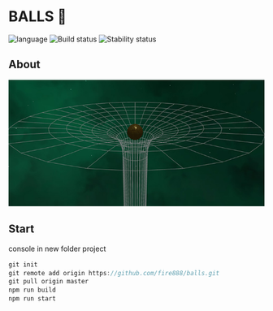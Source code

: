 # BALLS :telescope: # 

![language](https://img.shields.io/badge/code-es6-green.svg) 
![Build status](https://img.shields.io/badge/build-passing-green.svg) 
![Stability status](https://img.shields.io/badge/stability-stable-green.svg) 


About
------------  
  
![pic](https://github.com/fire888/balls/blob/master/src/assets/preview.jpg)


Start
------------
console in new folder project
```javascript
git init
git remote add origin https://github.com/fire888/balls.git
git pull origin master
npm run build
npm run start
```

